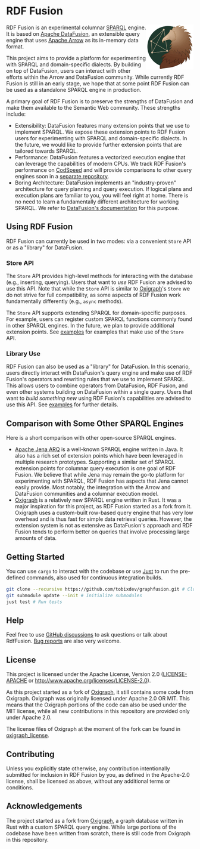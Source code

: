 # RDF Fusion

<p align="center">
  <img src="./logo.png" width="128" alt="RDF Fusion Logo" align="right">
</p>

RDF Fusion is an experimental columnar [SPARQL](https://www.w3.org/TR/sparql11-overview/) engine.
It is based on [Apache DataFusion](https://datafusion.apache.org/), an extensible query engine that
uses [Apache Arrow](https://arrow.apache.org/) as its in-memory data format.

This project aims to provide a platform for experimenting with SPARQL and domain-specific dialects.
By building on top of DataFusion, users can interact with other efforts within the Arrow and DataFusion community.
While currently RDF Fusion is still in an early stage, we hope that at some point RDF Fusion can be used as a
standalone SPARQL engine in production.

A primary goal of RDF Fusion is to preserve the strengths of DataFusion and make them available to the Semantic Web
community.
These strengths include:

- Extensibility: DataFusion features many extension points that we use to implement SPARQL.
  We expose these extension points to RDF Fusion users for experimenting with SPARQL and domain-specific dialects.
  In the future, we would like to provide further extension points that are tailored towards SPARQL.
- Performance: DataFusion features a vectorized execution engine that can leverage the capabilities of modern CPUs.
  We track RDF Fusion's performance on [CodSpeed](https://codspeed.io/tobixdev/rdf-fusion) and will provide comparisons
  to other query engines soon in a [separate repository](https://github.com/tobixdev/sparql-bencher/).
- Boring Architecture: DataFusion implements an "industry-proven" architecture for query planning and query execution.
  If logical plans and execution plans are familiar to you, you will feel right at home.
  There is no need to learn a fundamentally different architecture for working SPARQL.
  We refer to [DataFusion's documentation](https://datafusion.apache.org/contributor-guide/architecture.html) for this
  purpose.

## Using RDF Fusion

RDF Fusion can currently be used in two modes: via a convenient `Store` API or as a "library" for DataFusion.

### Store API

The `Store` API provides high-level methods for interacting with the database (e.g., inserting, querying).
Users that want to *use* RDF Fusion are advised to use this API.
Note that while the `Store` API is similar to [Oxigraph](https://github.com/oxigraph/oxigraph)'s `Store` we do not
strive for full
compatibility, as some aspects of RDF Fusion work fundamentally differently (e.g., `async` methods).

The `Store` API supports extending SPARQL for domain-specific purposes.
For example, users can register custom SPARQL functions commonly found in other SPARQL engines.
In the future, we plan to provide additional extension points.
See [examples](./examples) for examples that make use of the `Store` API.

### Library Use

RDF Fusion can also be used as a "library" for DataFusion.
In this scenario, users directly interact with DataFusion's query engine and make use of RDF Fusion's operators and
rewriting rules that we use to implement SPARQL.
This allows users to combine operators from DataFusion, RDF Fusion, and even other systems building on DataFusion within
a single query.
Users that want to *build something new* using RDF Fusion's capabilities are advised to use this API.
See [examples](./examples) for further details.

## Comparison with Some Other SPARQL Engines

Here is a short comparison with other open-source SPARQL engines.

- [Apache Jena ARQ](https://jena.apache.org/) is a well-known SPARQL engine written in Java.
  It also has a rich set of extension points which have been leveraged in multiple research prototypes.
  Supporting a similar set of SPARQL extension points for columnar query execution is one goal of RDF Fusion.
  We believe that while Jena may remain the go-to platform for experimenting with SPARQL, RDF Fusion has aspects that
  Jena cannot easily provide. Most notably, the integration with the Arrow and DataFusion communities and a columnar
  execution model.
- [Oxigraph](https://github.com/oxigraph/oxigraph) is a relatively new SPARQL engine written in Rust.
  It was a major inspiration for this project, as RDF Fusion started as a fork from it.
  Oxigraph uses a custom-built row-based query engine that has very low overhead and is thus fast for simple
  data retrieval queries.
  However, the extension system is not as extensive as DataFusion's approach and RDF Fusion tends to perform better on
  queries that involve processing large amounts of data.

## Getting Started

You can use `cargo` to interact with the codebase or use [Just](https://github.com/casey/just) to run the pre-defined
commands, also used for continuous integration builds.

```bash
git clone --recursive https://github.com/tobixdev/graphfusion.git # Clone Repository
git submodule update --init # Initialize submodules
just test # Run tests 
```

## Help

Feel free to use [GitHub discussions](https://github.com/tobixdev/graphfusion/discussions) to ask questions or talk
about RdfFusion.
[Bug reports](https://github.com/tobixdev/graphfusion/issues) are also very welcome.

## License

This project is licensed under the Apache License, Version 2.0 ([LICENSE-APACHE](LICENSE.txt) or
http://www.apache.org/licenses/LICENSE-2.0).

As this project started as a fork of [Oxigraph](https://github.com/oxigraph/oxigraph), it still contains some code
from Oxigraph. Oxigraph was originally licensed under Apache 2.0 OR MIT. This means that the Oxigraph portions of
the code can also be used under the MIT license, while all new contributions in this repository are provided only
under Apache 2.0.

The license files of Oxigraph at the moment of the fork can be found in [oxigraph_license](./misc/oxigraph_license).

## Contributing

Unless you explicitly state otherwise, any contribution intentionally submitted for inclusion in RDF Fusion by you, as
defined in the Apache-2.0 license, shall be licensed as above, without any additional terms or conditions.

## Acknowledgements

The project started as a fork from [Oxigraph](https://github.com/oxigraph/oxigraph), a graph database written in Rust
with a custom SPARQL query engine.
While large portions of the codebase have been written from scratch, there is still code from Oxigraph in this
repository.

